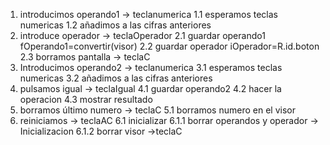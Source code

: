 1. introducimos operando1 -> teclanumerica
1.1	esperamos teclas numericas
1.2	añadimos a las cifras anteriores
2. introduce operador -> teclaOperador 
2.1 guardar operando1 fOperando1=convertir(visor)
2.2	guardar operador  iOperador=R.id.boton
2.3	borramos pantalla  -> teclaC
3. Introducimos operando2 -> teclanumerica
3.1 esperamos teclas numericas
3.2 añadimos a las cifras anteriores
4. pulsamos igual  -> teclaIgual
4.1	guardar operando2
4.2	hacer la operacion
4.3	mostrar resultado
5. borramos último numero -> teclaC
5.1	borramos numero en el visor
6. reiniciamos -> teclaAC
6.1	inicializar
6.1.1 borrar operandos y operador -> Inicializacion
6.1.2 borrar visor ->teclaC